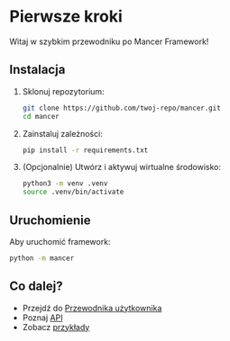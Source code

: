 # Pierwsze kroki

Witaj w szybkim przewodniku po Mancer Framework!

## Instalacja

1. Sklonuj repozytorium:
   ```bash
   git clone https://github.com/twoj-repo/mancer.git
   cd mancer
   ```
2. Zainstaluj zależności:
   ```bash
   pip install -r requirements.txt
   ```
3. (Opcjonalnie) Utwórz i aktywuj wirtualne środowisko:
   ```bash
   python3 -m venv .venv
   source .venv/bin/activate
   ```

## Uruchomienie

Aby uruchomić framework:
```bash
python -m mancer
```

## Co dalej?
- Przejdź do [Przewodnika użytkownika](user-guide.md)
- Poznaj [API](api.md)
- Zobacz [przykłady](examples.md)
